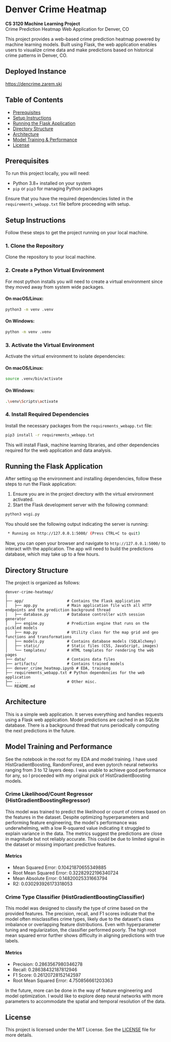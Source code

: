 # Denver Crime Heatmap
**CS 3120 Machine Learning Project**  
Crime Prediction Heatmap Web Application for Denver, CO

This project provides a web-based crime prediction heatmap powered by machine learning models. Built using Flask, the web application enables users to visualize crime data and make predictions based on historical crime patterns in Denver, CO.

## Deployed Instance
<https://dencrime.zarem.ski>

## Table of Contents

- [Prerequisites](#prerequisites)
- [Setup Instructions](#setup-instructions)
- [Running the Flask Application](#running-the-flask-application)
- [Directory Structure](#directory-structure)
- [Architecture](#architecture)
- [Model Training & Performance](#model-training-and-performance)
- [License](#license)

## Prerequisites

To run this project locally, you will need:

- Python 3.8+ installed on your system
- `pip` or `pip3` for managing Python packages

Ensure that you have the required dependencies listed in the `requirements_webapp.txt` file before proceeding with setup.

## Setup Instructions

Follow these steps to get the project running on your local machine.

### 1. Clone the Repository

Clone the repository to your local machine.

### 2. Create a Python Virtual Environment

For most python installs you will need to create a virtual environment since they moved away from system wide packages.

#### On macOS/Linux:

```bash
python3 -m venv .venv
```

#### On Windows:

```bash
python -m venv .venv
```

### 3. Activate the Virtual Environment

Activate the virtual environment to isolate dependencies:

#### On macOS/Linux:

```bash
source .venv/bin/activate
```

#### On Windows:

```bash
.\venv\Scripts\activate
```

### 4. Install Required Dependencies

Install the necessary packages from the `requirements_webapp.txt` file:

```bash
pip3 install -r requirements_webapp.txt
```

This will install Flask, machine learning libraries, and other dependencies required for the web application and data analysis.

## Running the Flask Application

After setting up the environment and installing dependencies, follow these steps to run the Flask application:

1. Ensure you are in the project directory with the virtual environment activated.
2. Start the Flask development server with the following command:

```bash
python3 wsgi.py
```

You should see the following output indicating the server is running:

```bash
 * Running on http://127.0.0.1:5000/ (Press CTRL+C to quit)
```

Now, you can open your browser and navigate to `http://127.0.0.1:5000/` to interact with the application. The app will need to build the predictions database, which may take up to a few hours.

## Directory Structure

The project is organized as follows:

```
denver-crime-heatmap/
│
├── app/                   # Contains the Flask application
│   ├── app.py             # Main application file with all HTTP endpoints and the prediction background thread
│   ├── database.py        # Database controller with session generator
│   ├── engine.py          # Prediction engine that runs on the pickled models
│   ├── map.py             # Utility class for the map grid and geo functions and transformations
│   ├── models.py          # Contains database models (SQLAlchemy)
│   ├── static/            # Static files (CSS, JavaScript, images)
│   └── templates/         # HTML templates for rendering the web pages
├── data/                  # Contains data files
├── artifacts/             # Contains trained models
├── denver_crime_heatmap.ipynb # EDA, training
├── requirements_webapp.txt # Python dependencies for the web application
├── ...                    # Other misc.
└── README.md              
```

## Architecture

This is a simple web application. It serves everything and handles requests using a Flask web application. Model predictions are cached in an SQLite database. There is a background thread that runs periodically computing the next predictions in the future.

## Model Training and Performance
See the notebook in the root for my EDA and model training. I have used HistGradientBoosting, RandomForest, and even pytorch neural networks ranging from 3 to 12 layers deep.
I was unable to achieve good performance for any, so I proceeded with my original pick of HistGradientBoosting models.

### Crime Likelihood/Count Regressor (HistGradientBoostingRegressor)  
This model was trained to predict the likelihood or count of crimes based on the features in the dataset. Despite optimizing hyperparameters and performing feature engineering, the model's performance was underwhelming, with a low R-squared value indicating it struggled to explain variance in the data. The metrics suggest the predictions are close in magnitude but not reliably accurate. This could be due to limited signal in the dataset or missing important predictive features.  

#### Metrics
* Mean Squared Error: 0.10421870655349885
* Root Mean Squared Error: 0.32282922196340724
* Mean Absolute Error: 0.14820025331663794
* R2: 0.030293926173318053

### Crime Type Classifier (HistGradientBoostingClassifier)
This model was designed to classify the type of crime based on the provided features. The precision, recall, and F1 scores indicate that the model often misclassifies crime types, likely due to the dataset's class imbalance or overlapping feature distributions. Even with hyperparameter tuning and regularization, the classifier performed poorly. The high root mean squared error further shows difficulty in aligning predictions with true labels.  

#### Metrics
* Precision: 0.2863567980346278
* Recall: 0.28638432187812946
* F1 Score: 0.26120728152142597
* Root Mean Squared Error: 4.750856661203363

In the future, more can be done in the way of feature engineering and model optimization. I would like to explore deep neural networks with more parameters to accommodate the spatial and temporal resolution of the data.

## License

This project is licensed under the MIT License. See the [LICENSE](LICENSE) file for more details.

